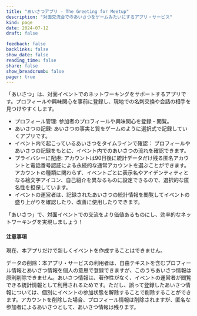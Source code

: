 ```yaml
---
title: "あいさつアプリ - The Greeting for Meetup"
description: "対面交流会でのあいさつをゲームみたいにするアプリ・サービス"
kind: page
date: 2024-07-12
draft: false

feedback: false
backlinks: false
show_date: false
reading_time: false
share: false
show_breadcrumb: false
pager: true
---
```


「あいさつ」は、対面イベントでのネットワーキングをサポートするアプリです。プロフィールや興味関心を事前に登録し、現地での名刺交換や会話の相手を見つけやすくします。

- プロフィール管理: 参加者のプロフィールや興味関心を登録・閲覧。
- あいさつの記録: あいさつの事実と質をゲームのように選択式で記録していくアプリです。
- イベント内で起こっているあいさつをタイムラインで確認： プロフィールやあいさつの記録をもとに、イベント内でのあいさつの流れを確認できます。
- プライバシーに配慮: アカウントは90日後に統計データだけ残る匿名アカウントと電話番号認証による永続的な通常アカウントを選ぶことができます。アカウントの種類に関わらず、イベントごとに表示名やアイデンティティとなる絵文字アイコン、自己紹介を異なるものに設定できるので、選択的な匿名性を担保しています。
- イベントの運営者は、記録されたあいさつの統計情報を閲覧してイベントの盛り上がりを確認したり、改善に使用したりできます。

「あいさつ」で、対面イベントでの交流をより価値あるものにし、効率的なネットワーキングを実現しましょう！


#### 注意事項
現在、本アプリだけで新しくイベントを作成することはできません。

データの削除：本アプリ・サービスの利用者は、自由テキストを含むプロフィール情報とあいさつ情報を個人の意思で登録できますが、このうちあいさつ情報は原則削除できません。あいさつ情報は、著作性がなく、イベントの運営者が閲覧できる統計情報として利用されるためです。ただし、誤って登録したあいさつ情報については、個別にイベントの参加状態を解除することで削除することができます。アカウントを削除した場合、プロフィール情報は削除されますが、匿名な参加者によるあいさつとして、あいさつ情報は残ります。